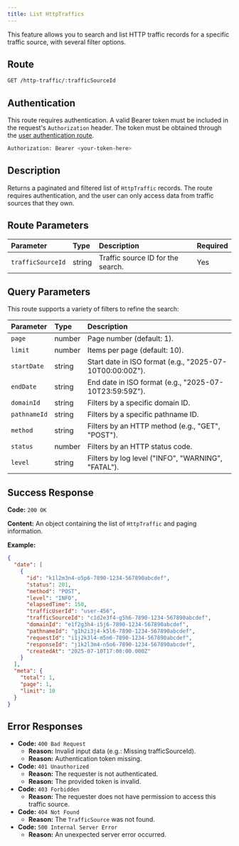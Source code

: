 ```yaml
---
title: List HttpTraffics
---
```


This feature allows you to search and list HTTP traffic records for a specific traffic source, with several filter options.

## Route

```bash
GET /http-traffic/:trafficSourceId
```

## Authentication

This route requires authentication. A valid Bearer token must be included in the request's `Authorization` header. The token must be obtained through the [user authentication route](/en/user/authuser/).

```bash
Authorization: Bearer <your-token-here>
```

## Description

Returns a paginated and filtered list of `HttpTraffic` records. The route requires authentication, and the user can only access data from traffic sources that they own.

## Route Parameters

| Parameter         | Type   | Description                       | Required |
| :---------------- | :----- | :-------------------------------- | :------- |
| `trafficSourceId` | string | Traffic source ID for the search. | Yes      |

## Query Parameters

This route supports a variety of filters to refine the search:

| Parameter    | Type   | Description                                              |
| :----------- | :----- | :------------------------------------------------------- |
| `page`       | number | Page number (default: 1).                                |
| `limit`      | number | Items per page (default: 10).                            |
| `startDate`  | string | Start date in ISO format (e.g., "2025-07-10T00:00:00Z"). |
| `endDate`    | string | End date in ISO format (e.g., "2025-07-10T23:59:59Z").   |
| `domainId`   | string | Filters by a specific domain ID.                         |
| `pathnameId` | string | Filters by a specific pathname ID.                       |
| `method`     | string | Filters by an HTTP method (e.g., "GET", "POST").         |
| `status`     | number | Filters by an HTTP status code.                          |
| `level`      | string | Filters by log level ("INFO", "WARNING", "FATAL").       |

## Success Response

**Code:** `200 OK`

**Content:** An object containing the list of `HttpTraffic` and paging information.

**Example:**

```json
{
  "date": [
    {
      "id": "k1l2m3n4-o5p6-7890-1234-567890abcdef",
      "status": 201,
      "method": "POST",
      "level": "INFO",
      "elapsedTime": 150,
      "trafficUserId": "user-456",
      "trafficSourceId": "c1d2e3f4-g5h6-7890-1234-567890abcdef",
      "domainId": "e1f2g3h4-i5j6-7890-1234-567890abcdef",
      "pathnameId": "g1h2i3j4-k5l6-7890-1234-567890abcdef",
      "requestId": "i1j2k3l4-m5n6-7890-1234-567890abcdef",
      "responseId": "j1k2l3m4-n5o6-7890-1234-567890abcdef",
      "createdAt": "2025-07-10T17:00:00.000Z"
    }
  ],
  "meta": {
    "total": 1,
    "page": 1,
    "limit": 10
  }
}
```

## Error Responses

- **Code:** `400 Bad Request`
  - **Reason:** Invalid input data (e.g.: Missing trafficSourceId).
  - **Reason:** Authentication token missing.
- **Code:** `401 Unauthorized`
  - **Reason:** The requester is not authenticated.
  - **Reason:** The provided token is invalid.
- **Code:** `403 Forbidden`
  - **Reason:** The requester does not have permission to access this traffic source.
- **Code:** `404 Not Found`
  - **Reason:** The `TrafficSource` was not found.
- **Code:** `500 Internal Server Error`
  - **Reason:** An unexpected server error occurred.
